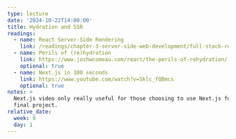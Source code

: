 ```yaml
---
type: lecture
date: '2024-10-22T14:00:00'
title: Hydration and SSR
readings:
  - name: React Server-Side Rendering
    link: /readings/chapter-3-server-side-web-development/full-stack-react/
  - name: Perils of (re)hydration
    link: https://www.joshwcomeau.com/react/the-perils-of-rehydration/
    optional: true
  - name: Next.js in 100 seconds
    link: https://www.youtube.com/watch?v=Sklc_fQBmcs
    optional: true
notes: >
  Next.js video only really useful for those choosing to use Next.js for their
  final project.
relative_date:
  week: 9
  day: 1
---
```

